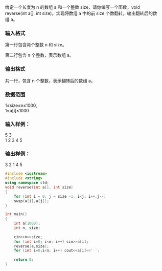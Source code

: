 给定一个长度为 n 的数组 a 和一个整数 size，请你编写一个函数，void reverse(int a[], int size)，实现将数组 a 中的前 size 个数翻转。输出翻转后的数组 a。

### 输入格式
第一行包含两个整数 n 和 size。  

第二行包含 n 个整数，表示数组 a。

### 输出格式
共一行，包含 n 个整数，表示翻转后的数组 a。

### 数据范围
1≤size≤n≤1000,  
1≤a[i]≤1000
### 输入样例：
5 3  
1 2 3 4 5  
### 输出样例：
3 2 1 4 5

```c++
#include <iostream>
#include <string>
using namespace std;
void reverse(int a[], int size)
{
    for (int i = 0, j = size -1; i<j; i++,j--)
    swap(a[i],a[j]);
}

int main()
{
    int a[1000];
    int n, size;
    
    cin>>n>>size;
    for (int i=0; i<n; i++) cin>>a[i];
    reverse(a,size);
    for (int i=0;i<n; i++) cout<<a[i]<<' ';
    
    return 0;
}
```
